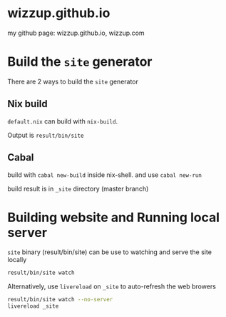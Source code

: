 wizzup.github.io
=================

my github page: wizzup.github.io, wizzup.com

# Build the `site` generator

There are 2 ways to build the `site` generator

## Nix build

`default.nix` can build with `nix-build`.

Output is `result/bin/site`

## Cabal

build with `cabal new-build` inside nix-shell.
and use `cabal new-run`

build result is in `_site` directory (master branch)

# Building website and Running local server

`site` binary (result/bin/site) can be use to watching and serve the site locally

```bash
result/bin/site watch
```

Alternatively, use `livereload` on `_site` to auto-refresh the web browers 

```bash
result/bin/site watch --no-server
livereload _site
```
